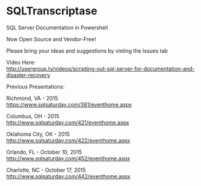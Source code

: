 # SQLTranscriptase 
SQL Server Documentation in Powershell

Now Open Source and Vendor-Free!


Please bring your ideas and suggestions by visting the Issues tab

Video Here:<br>
http://usergroup.tv/videos/scripting-out-sql-server-for-documentation-and-disaster-recovery

Previous Presentations:

Richmond, VA - 2015<br>
https://www.sqlsaturday.com/381/eventhome.aspx

Columbus, OH - 2015<br>
http://www.sqlsaturday.com/421/eventhome.aspx

Oklahoma City, OK - 2015<br>
http://www.sqlsaturday.com/422/eventhome.aspx

Orlando, FL - October 10, 2015<br>
http://www.sqlsaturday.com/452/eventhome.aspx

Charlotte, NC - October 17, 2015<br>
http://www.sqlsaturday.com/442/eventhome.aspx






